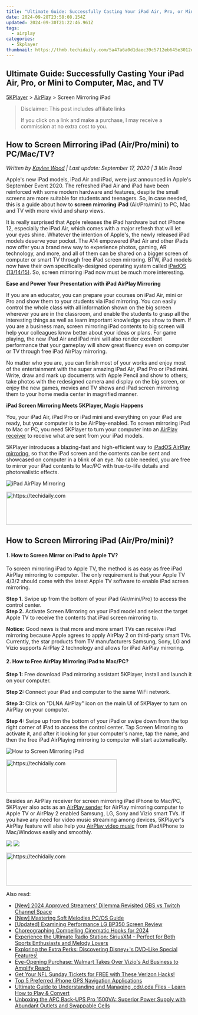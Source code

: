 ```yaml
---
title: "Ultimate Guide: Successfully Casting Your iPad Air, Pro, or Mini to Computer, Mac, and TV"
date: 2024-09-28T23:58:08.154Z
updated: 2024-09-30T21:22:46.961Z
tags:
  - airplay
categories:
  - 5kplayer
thumbnail: https://thmb.techidaily.com/5a47a6a0d1daec39c5712eb645e3012dacc86a9be39fe69eb45844425e13837c.jpg
---
```


## Ultimate Guide: Successfully Casting Your iPad Air, Pro, or Mini to Computer, Mac, and TV

[5KPlayer](https://tools.techidaily.com/5kplayer/products/) \> [AirPlay](https://tools.techidaily.com/5kplayer/airplay/) \> Screen Mirroring iPad

>  Disclaimer: This post includes affiliate links
>
>  If you click on a link and make a purchase, I may receive a commission at no extra cost to you.
>

## How to Screen Mirroring iPad (Air/Pro/mini) to PC/Mac/TV?

 _Written by [Kaylee Wood](https://www.quora.com/profile/Amanda-Hu-21) | Last update: September 17, 2020 | 3 Min Read_

Apple's new iPad models, iPad Air and iPad, were just announced in Apple's September Event 2020\. The refreshed iPad Air and iPad have been reinforced with some modern hardware and features, despite the small screens are more suitable for students and teenagers. So, in case needed, this is a guide about how to **screen mirroring iPad** (Air/Pro/mini) to PC, Mac and TV with more vivid and sharp views.

It is really surprised that Apple releases the iPad hardware but not iPhone 12, especially the iPad Air, which comes with a major refresh that will let your eyes shine. Whatever the intention of Apple's, the newly released iPad models deserve your pocket. The A14 empowered iPad Air and other iPads now offer you a brand new way to experience photos, gaming, AR technology, and more, and all of them can be shared on a bigger screen of computer or smart TV through free iPad screen mirroring. BTW, iPad models now have their own specifically-designed operating system called [iPadOS (13/14/15)](https://www.apple.com/ipados/ipados-preview/). So, screen mirroring iPad now must be much more interesting.

**Ease and Power Your Presentation with iPad AirPlay Mirroring**

If you are an educator, you can prepare your courses on iPad Air, mini or Pro and show them to your students via iPad mirroring. You can easily control the whole class with all information shown on the big screen wherever you are in the classroom, and enable the students to grasp all the interesting things as well as learn important knowledge you show to them. If you are a business man, screen mirroring iPad contents to big screen will help your colleagues know better about your ideas or plans. For game playing, the new iPad Air and iPad mini will also render excellent performance that your gameplay will show great fluency even on computer or TV through free iPad AirPlay mirroring.

No matter who you are, you can finish most of your works and enjoy most of the entertainment with the super amazing iPad Air, iPad Pro or iPad mini. Write, draw and mark up documents with Apple Pencil and show to others; take photos with the redesigned camera and display on the big screen, or enjoy the new games, movies and TV shows and iPad screen mirroring them to your home media center in magnified manner.

**iPad Screen Mirroring Meets 5KPlayer, Magic Happens**

You, your iPad Air, iPad Pro or iPad mini and everything on your iPad are ready, but your computer is to be AirPlay-enabled. To screen mirroring iPad to Mac or PC, you need 5KPlayer to turn your computer into an [AirPlay receiver](https://tools.techidaily.com/5kplayer/airplay/) to receive what are sent from your iPad models.

5KPlayer introduces a blazing-fast and high-efficient way to [iPadOS AirPlay mirroring](https://tools.techidaily.com/5kplayer/airplay/), so that the iPad screen and the contents can be sent and showcased on computer in a blink of an eye. No cable needed, you are free to mirror your iPad contents to Mac/PC with true-to-life details and photorealistic effects.

![iPad AirPlay Mirroring](https://www.5kplayer.com/airplay/img/airplay-ipad-2-to-mac.jpg) 

<!-- affiliate ads begin -->
<a href="https://appsumo.8odi.net/c/5597632/2123734/7443" target="_top" id="2123734">
  <img src="//a.impactradius-go.com/display-ad/7443-2123734" border="0" alt="https://techidaily.com" width="728" height="90"/>
</a>
<img height="0" width="0" src="https://appsumo.8odi.net/i/5597632/2123734/7443" style="position:absolute;visibility:hidden;" border="0" />
<!-- affiliate ads end -->

## How to Screen Mirroring iPad (Air/Pro/mini)?

#### **1\. How to Screen Mirror on iPad to Apple TV?**

To screen mirroring iPad to Apple TV, the method is as easy as free iPad AirPlay mirroring to computer. The only requirement is that your Apple TV 4/3/2 should come with the latest Apple TV software to enable iPad screen mirroring.

**Step 1.** Swipe up from the bottom of your iPad (Air/mini/Pro) to access the control center.  
**Step 2.** Activate Screen Mirroring on your iPad model and select the target Apple TV to receive the contents that iPad screen mirroring to.

**Notice:** Good news is that more and more smart TVs can receive iPad mirroring because Apple agrees to apply AirPlay 2 on third-party smart TVs. Currently, the star products from TV manufacturers Samsung, Sony, LG and Vizio supports AirPlay 2 technology and allows for iPad AirPlay mirroring.

#### **2\. How to Free AirPlay Mirroring iPad to Mac/PC?**

**Step 1:**  Free download iPad mirroring assistant 5KPlayer, install and launch it on your computer.

**Step 2:** Connect your iPad and computer to the same WiFi network.

**Step 3:**  Click on "DLNA AirPlay" icon on the main UI of 5KPlayer to turn on AirPlay on your computer.

**Step 4:** Swipe up from the bottom of your iPad or swipe down from the top right corner of iPad to access the control center. Tap Screen Mirroring to activate it, and after it looking for your computer's name, tap the name, and then the free iPad AirPlaying mirroring to computer will start automatically.

![How to Screen Mirroring iPad](https://www.5kplayer.com/airplay/img/ipad-airplay-mirroring.jpg) 

<!-- affiliate ads begin -->
<a href="https://aligracehair.sjv.io/c/5597632/1972665/19272" target="_top" id="1972665">
  <img src="//a.impactradius-go.com/display-ad/19272-1972665" border="0" alt="https://techidaily.com" width="300" height="90"/>
</a>
<img height="0" width="0" src="https://aligracehair.sjv.io/i/5597632/1972665/19272" style="position:absolute;visibility:hidden;" border="0" />
<!-- affiliate ads end -->

Besides an AirPlay receiver for screen mirroring iPad iPhone to Mac/PC, 5KPlayer also acts as an [AirPlay sender](https://tools.techidaily.com/5kplayer/airplay/) for AirPlay mirroring computer to Apple TV or AirPlay 2 enabled Samsung, LG, Sony and Vizio smart TVs. If you have any need for video music streaming among devices, 5KPlayer's AirPlay feature will also help you [AirPlay video music](https://tools.techidaily.com/5kplayer/dlna/) from iPad/iPhone to Mac/Windows easily and smoothly.

[![](https://www.5kplayer.com/airplay/../button/freedownwhitewin.png)](https://tools.techidaily.com/5kplayer/products/) [![](https://www.5kplayer.com/airplay/../button/freedownbackmac.png)](https://tools.techidaily.com/5kplayer/products/)

<!-- affiliate ads begin -->
<a href="https://aligracehair.sjv.io/c/5597632/1959778/19272" target="_top" id="1959778">
  <img src="//a.impactradius-go.com/display-ad/19272-1959778" border="0" alt="https://techidaily.com" width="728" height="90"/>
</a>
<img height="0" width="0" src="https://aligracehair.sjv.io/i/5597632/1959778/19272" style="position:absolute;visibility:hidden;" border="0" />
<!-- affiliate ads end -->

<ins class="adsbygoogle"
     style="display:block"
     data-ad-format="autorelaxed"
     data-ad-client="ca-pub-7571918770474297"
     data-ad-slot="1223367746"></ins>

<ins class="adsbygoogle"
     style="display:block"
     data-ad-client="ca-pub-7571918770474297"
     data-ad-slot="8358498916"
     data-ad-format="auto"
     data-full-width-responsive="true"></ins>

<span class="atpl-alsoreadstyle">Also read:</span>
<div><ul>
<li><a href="https://digital-screen-recording.techidaily.com/new-2024-approved-streamers-dilemma-revisited-obs-vs-twitch-channel-space/"><u>[New] 2024 Approved Streamers' Dilemma Revisited OBS vs Twitch Channel Space</u></a></li>
<li><a href="https://extra-support.techidaily.com/new-mastering-soft-melodies-pcos-guide/"><u>[New] Mastering Soft Melodies PC/OS Guide</u></a></li>
<li><a href="https://some-knowledge.techidaily.com/updated-examining-performance-lg-bp350-screen-review/"><u>[Updated] Examining Performance LG BP350 Screen Review</u></a></li>
<li><a href="https://extra-information.techidaily.com/choreographing-compelling-cinematic-hooks-for-2024/"><u>Choreographing Compelling Cinematic Hooks for 2024</u></a></li>
<li><a href="https://media-tips.techidaily.com/experience-the-ultimate-radio-station-siriusxm-perfect-for-both-sports-enthusiasts-and-melody-lovers/"><u>Experience the Ultimate Radio Station: SiriusXM - Perfect for Both Sports Enthusiasts and Melody Lovers</u></a></li>
<li><a href="https://media-tips.techidaily.com/exploring-the-extra-perks-discovering-disneypluss-dvd-like-special-features/"><u>Exploring the Extra Perks: Discovering Disney+'s DVD-Like Special Features!</u></a></li>
<li><a href="https://media-tips.techidaily.com/eye-opening-purchase-walmart-takes-over-vizios-ad-business-to-amplify-reach/"><u>Eye-Opening Purchase: Walmart Takes Over Vizio's Ad Business to Amplify Reach</u></a></li>
<li><a href="https://media-tips.techidaily.com/get-your-nfl-sunday-tickets-for-free-with-these-verizon-hacks/"><u>Get Your NFL Sunday Tickets for FREE with These Verizon Hacks!</u></a></li>
<li><a href="https://techno-recovery.techidaily.com/top-5-preferred-iphone-gps-navigation-applications/"><u>Top 5 Preferred iPhone GPS Navigation Applications</u></a></li>
<li><a href="https://blog-min.techidaily.com/ultimate-guide-to-understanding-and-managing-cdrcda-files-learn-how-to-play-and-convert/"><u>Ultimate Guide to Understanding and Managing .cdr/.cda Files - Learn How to Play & Convert</u></a></li>
<li><a href="https://buynow-marvelous.techidaily.com/unboxing-the-apc-back-ups-pro-1500va-superior-power-supply-with-abundant-outlets-and-swappable-cells/"><u>Unboxing the APC Back-UPS Pro 1500VA: Superior Power Supply with Abundant Outlets and Swappable Cells</u></a></li>
</ul></div>

